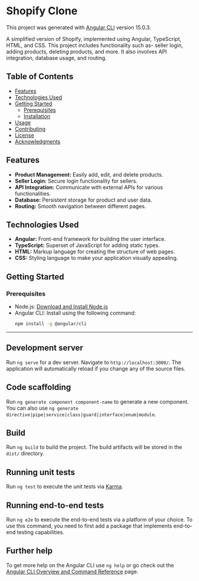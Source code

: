 # Shopify Clone

This project was generated with [Angular CLI](https://github.com/angular/angular-cli) version 15.0.3.


A simplified version of Shopify, implemented using Angular, TypeScript, HTML, and CSS. This project includes functionality such as- seller login, adding products, deleting products, and more. It also involves API integration, database usage, and routing.

## Table of Contents

- [Features](#features)
- [Technologies Used](#technologies-used)
- [Getting Started](#getting-started)
  - [Prerequisites](#prerequisites)
  - [Installation](#installation)
- [Usage](#usage)
- [Contributing](#contributing)
- [License](#license)
- [Acknowledgments](#acknowledgments)

## Features

- **Product Management:** Easily add, edit, and delete products.
- **Seller Login:** Secure login functionality for sellers.
- **API Integration:** Communicate with external APIs for various functionalities.
- **Database:** Persistent storage for product and user data.
- **Routing:** Smooth navigation between different pages.

## Technologies Used

- **Angular:** Front-end framework for building the user interface.
- **TypeScript:** Superset of JavaScript for adding static types.
- **HTML:** Markup language for creating the structure of web pages.
- **CSS:** Styling language to make your application visually appealing.

## Getting Started

### Prerequisites

- Node.js: [Download and Install Node.js](https://nodejs.org/)
- Angular CLI: Install using the following command:
  ```bash
  npm install -g @angular/cli


-----------------------------------------------------------------------------------------------------------------------

## Development server

Run `ng serve` for a dev server. Navigate to `http://localhost:3000/`. The application will automatically reload if you change any of the source files.

## Code scaffolding

Run `ng generate component component-name` to generate a new component. You can also use `ng generate directive|pipe|service|class|guard|interface|enum|module`.

## Build

Run `ng build` to build the project. The build artifacts will be stored in the `dist/` directory.

## Running unit tests

Run `ng test` to execute the unit tests via [Karma](https://karma-runner.github.io).

## Running end-to-end tests

Run `ng e2e` to execute the end-to-end tests via a platform of your choice. To use this command, you need to first add a package that implements end-to-end testing capabilities.

## Further help

To get more help on the Angular CLI use `ng help` or go check out the [Angular CLI Overview and Command Reference](https://angular.io/cli) page.
